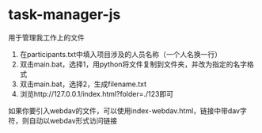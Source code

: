 # task-manager-js

用于管理我工作上的文件

1. 在participants.txt中填入项目涉及的人员名称（一个人名换一行）
2. 双击main.bat，选择1，用python将文件复制到文件夹，并改为指定的名字格式
3. 双击main.bat，选择2，生成filename.txt
4. 浏览http://127.0.0.1/index.html?folder=./123即可

如果你要引入webdav的文件，可以使用index-webdav.html，链接中带dav字符，则自动以webdav形式访问链接
